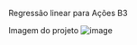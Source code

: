 Regressão linear para Ações B3 


Imagem do projeto 
![image](https://github.com/user-attachments/assets/90319385-8281-4f81-a9e4-513eb7189808)
